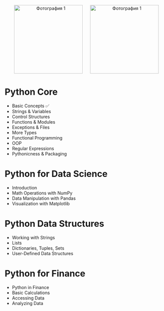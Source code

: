 <p align="center">
  <img src="https://upload.wikimedia.org/wikipedia/commons/thumb/5/53/SoloLearn_logo.svg/2560px-SoloLearn_logo.svg.png?20210710155454" alt="Фотография 1" width="220" height="auto" hspace="20">
  <img src="https://www.python.org/static/img/python-logo@2x.png" alt="Фотография 1" width="220" height="auto">
</p>

# Python Core
- Basic Concepts ✅
- Strings & Variables
- Control Structures
- Functions & Modules
- Exceptions & Files
- More Types
- Functional Programming
- OOP
- Regular Expressions
- Pythonicness & Packaging

# Python for Data Science
- Introduction
- Math Operations with NumPy
- Data Manipulation with Pandas
- Visualization with Matplotlib

# Python Data Structures
- Working with Strings
- Lists
- Dictionaries, Tuples, Sets
- User-Defined Data Structures

# Python for Finance
- Python in Finance
- Basic Calculations
- Accessing Data
- Analyzing Data